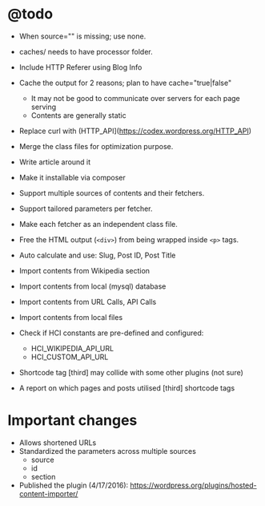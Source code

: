 # @todo

 * When source="" is missing; use none.
 * caches/ needs to have processor folder.

 * Include HTTP Referer using Blog Info
 * Cache the output for 2 reasons; plan to have cache="true|false" 
    - It may not be good to communicate over servers for each page serving
    - Contents are generally static

 * Replace curl with (HTTP_API](https://codex.wordpress.org/HTTP_API)
 * Merge the class files for optimization purpose.
 * Write article around it
 * Make it installable via composer
 * Support multiple sources of contents and their fetchers.
 * Support tailored parameters per fetcher.
 * Make each fetcher as an independent class file.
 * Free the HTML output (`<div>`) from being wrapped inside `<p>` tags.
 * Auto calculate and use: Slug, Post ID, Post Title
 * Import contents from Wikipedia section
 * Import contents from local (mysql) database
 * Import contents from URL Calls, API Calls
 * Import contents from local files
 * Check if HCI constants are pre-defined and configured:
   - HCI_WIKIPEDIA_API_URL
   - HCI_CUSTOM_API_URL
 * Shortcode tag [third] may collide with some other plugins (not sure)
 * A report on which pages and posts utilised [third] shortcode tags


# Important changes

 * Allows shortened URLs
 * Standardized the parameters across multiple sources
   - source
   - id
   - section
  * Published the plugin (4/17/2016): https://wordpress.org/plugins/hosted-content-importer/
